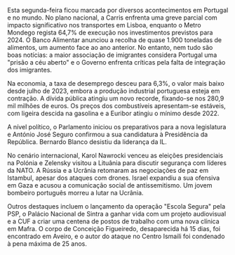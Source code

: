 Esta segunda-feira ficou marcada por diversos acontecimentos em Portugal e no mundo. No plano nacional, a Carris enfrenta uma greve parcial com impacto significativo nos transportes em Lisboa, enquanto o Metro Mondego regista 64,7% de execução nos investimentos previstos para 2024. O Banco Alimentar anunciou a recolha de quase 1.900 toneladas de alimentos, um aumento face ao ano anterior. No entanto, nem tudo são boas notícias: a maior associação de imigrantes considera Portugal uma "prisão a céu aberto" e o Governo enfrenta críticas pela falta de integração dos imigrantes.

Na economia, a taxa de desemprego desceu para 6,3%, o valor mais baixo desde julho de 2023, embora a produção industrial portuguesa esteja em contração. A dívida pública atingiu um novo recorde, fixando-se nos 280,9 mil milhões de euros. Os preços dos combustíveis apresentam-se estáveis, com ligeira descida na gasolina e a Euribor atingiu o mínimo desde 2022.

A nível político, o Parlamento iniciou os preparativos para a nova legislatura e António José Seguro confirmou a sua candidatura à Presidência da República. Bernardo Blanco desistiu da liderança da IL.

No cenário internacional, Karol Nawrocki venceu as eleições presidenciais na Polónia e Zelensky visitou a Lituânia para discutir segurança com líderes da NATO. A Rússia e a Ucrânia retomaram as negociações de paz em Istambul, apesar dos ataques com drones. Israel expandiu a sua ofensiva em Gaza e acusou a comunicação social de antissemitismo. Um jovem bombeiro português morreu a lutar na Ucrânia.

Outros destaques incluem o lançamento da operação "Escola Segura" pela PSP, o Palácio Nacional de Sintra a ganhar vida com um projeto audiovisual e a CUF a criar uma centena de postos de trabalho com uma nova clínica em Mafra.  O corpo de Conceição Figueiredo, desaparecida há 15 dias, foi encontrado em Aveiro, e o autor do ataque no Centro Ismaili foi condenado à pena máxima de 25 anos.